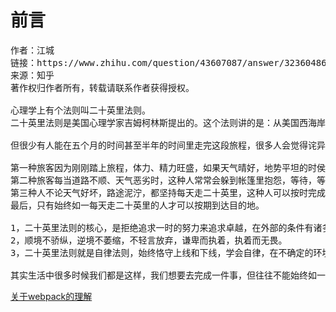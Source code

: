 # 前言
<pre>作者：江城
链接：https://www.zhihu.com/question/43607087/answer/323604866
来源：知乎
著作权归作者所有，转载请联系作者获得授权。

心理学上有个法则叫二十英里法则。
二十英里法则是美国心理学家吉姆柯林斯提出的。这个法则讲的是：从美国西海岸圣地亚哥到某个地方有3000英里的路程，徒步走完这段路程需要非常长的时间，地貌非常复杂，而且经常会遭遇天气变化。每天该走多少英里才是一个合适的速度呢？答案是日行20英里，即32公里。这样算一下，走完全程大概需要150天，也就是五个月左右。

但很少有人能在五个月的时间甚至半年的时间里走完这段旅程，很多人会觉得诧异，只要一天走20英里不就行了吗?五个月时间不行，那六个月多一个月还不行吗?我们可以把旅客分为三种。

第一种旅客因为刚刚踏上旅程，体力、精力旺盛，如果天气晴好，地势平坦的时侯每天可以走40英里。但这种旅客，往往需要花费八到十个月的时间才能到达终点,太用力的人跑不远。
第二种旅客每当道路不顺、天气恶劣时，这种人常常会躲到帐篷里抱怨，等待，等到天气好的时侯才走。然而天气好、路又顺的情况非常少。有时侯一天能走40到50英里，但是之后他们会在很长的时间里停留，这种旅客往往也需要很长时间才能到达终点。
第三种人不论天气好坏，路途泥泞，都坚持每天走二十英里，这种人可以按时完成目标，达到目的地。
最后，只有始终如一每天走二十英里的人才可以按期到达目的地。

1，二十英里法则的核心，是拒绝追求一时的努力来追求卓越，在外部的条件有诸多不确定的情况下，如何保持内在的确定性？答案就是稳定，持续。
2，顺境不骄纵，逆境不萎缩，不轻言放弃，谦卑而执着，执着而无畏。
3，二十英里法则就是自律法则，始终恪守上线和下线，学会自律，在不确定的环境里，相信外部条件的不确定，不可控是常态，不要让随时变化的天气和路况来告诉你做什么，而是要让自己来告诉自己做什么！

其实生活中很多时候我们都是这样，我们想要去完成一件事，但往往不能始终如一地坚持，走走停停，最终不能按时地完成任务达到目标。如果我们想做成一件事，我们必须要无论风雨的稳定地坚持！</pre>

  [关于webpack的理解](https://github.com/iiling/blog/issues/1)

